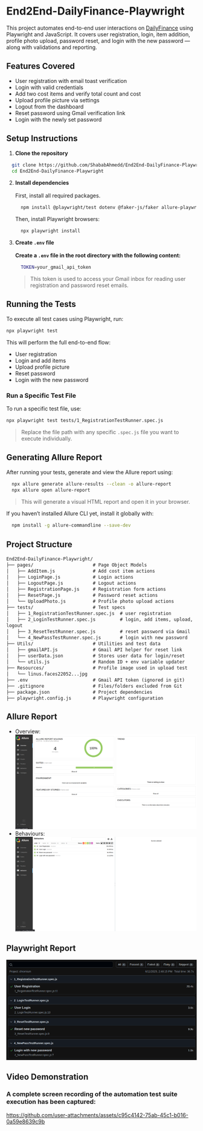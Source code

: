 # End2End-DailyFinance-Playwright

This project automates end-to-end user interactions on [DailyFinance](https://dailyfinance.roadtocareer.net) using Playwright and JavaScript. It covers user registration, login, item addition, profile photo upload, password reset, and login with the new password — along with validations and reporting.

## Features Covered

- User registration with email toast verification
- Login with valid credentials
- Add two cost items and verify total count and cost
- Upload profile picture via settings
- Logout from the dashboard
- Reset password using Gmail verification link
- Login with the newly set password


## Setup Instructions

1. **Clone the repository**

  ```bash
    git clone https://github.com/ShababAhmedd/End2End-DailyFinance-Playwright.git
    cd End2End-DailyFinance-Playwright
  ```
2. **Install dependencies** <br></br>
   First, install all required packages. 
   ```bash
     npm install @playwright/test dotenv @faker-js/faker allure-playwright --save-dev
   ```
   Then, install Playwright browsers:
   ```bash
     npx playwright install
   ```

4. **Create `.env` file** <br></br>
   **Create a `.env` file in the root directory with the following content:**
   ```bash
     TOKEN=your_gmail_api_token
   ```
   > This token is used to access your Gmail inbox for reading user registration and password reset emails.


## Running the Tests

To execute all test cases using Playwright, run:

```bash
npx playwright test
```
This will perform the full end-to-end flow:

- User registration
- Login and add items
- Upload profile picture
- Reset password
- Login with the new password


### Run a Specific Test File

To run a specific test file, use:

```bash
npx playwright test tests/1_RegistrationTestRunner.spec.js
```
> Replace the file path with any specific `.spec.js` file you want to execute individually.


## Generating Allure Report

After running your tests, generate and view the Allure report using:

```bash
  npx allure generate allure-results --clean -o allure-report
  npx allure open allure-report
```
> This will generate a visual HTML report and open it in your browser.

If you haven’t installed Allure CLI yet, install it globally with:

```bash
  npm install -g allure-commandline --save-dev
```

## Project Structure
```
End2End-DailyFinance-Playwright/
├── pages/                      # Page Object Models
│   ├── AddItem.js              # Add cost item actions
│   ├── LoginPage.js            # Login actions
│   ├── LogoutPage.js           # Logout actions
│   ├── RegistrationPage.js     # Registration form actions
│   ├── ResetPage.js            # Password reset actions
│   └── UploadPhoto.js          # Profile photo upload actions
├── tests/                      # Test specs
│   ├── 1_RegistrationTestRunner.spec.js  # user registration
│   ├── 2_LoginTestRunner.spec.js         # login, add items, upload, logout
│   ├── 3_ResetTestRunner.spec.js         # reset password via Gmail
│   └── 4_NewPassTestRunner.spec.js       # login with new password
├── Utils/                      # Utilities and test data
│   ├── gmailAPI.js             # Gmail API helper for reset link
│   ├── userData.json           # Stores user data for login/reset
│   └── utils.js                # Random ID + env variable updater
├── Resources/                  # Profile image used in upload test
│   └── linus.faces22052...jpg
├── .env                        # Gmail API token (ignored in git)
├── .gitignore                  # Files/folders excluded from Git
├── package.json                # Project dependencies
├── playwright.config.js        # Playwright configuration
```

## Allure Report
- Overview:
  ![Allure Report Overview](reportScreenShots/allureOverview.png)
- Behaviours:
  ![Allure Report Behaviours](reportScreenShots/allureBehaviour.png)

## Playwright Report
![Playwright Report](reportScreenShots/playwright.png)

## Video Demonstration
### A complete screen recording of the automation test suite execution has been captured:
https://github.com/user-attachments/assets/c95c4142-75ab-45c1-b016-0a59e8639c9b
